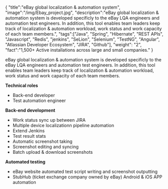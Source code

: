 {
    "title":"eBay global localization & automation system",
    "image":"/img/Ebay_project.jpg",
    "description":"eBay global localization & automation system is developed specificly to the eBay LQA engineers and automation test engineers. In addition, this tool enables team leaders keep track of localization & automation workload, work status and work capacity of each team members.",
    "tags":["Java", "Spring", "Hibernate", "REST APIs", "Javascript", "Redis", "jenkins", "SeLion", "Selenium", "TestNG", "Angular", "Atlassian Developer Ecosystem", "JIRA", "Github"],
    "weight": "2",
    "fact":"1,500+ Active installations across large and small companies."
}

eBay global localization & automation system is developed specificly to the eBay LQA engineers and automation test engineers. In addition, this tool enables team leaders keep track of localization & automation workload, work status and work capacity of each team members.

**Technical roles**

- Back-end developer
- Test automation engineer

**Back-end development**

- Work status sync up between JIRA
- Multiple device localizationn pipeline automation
- Extend Jenkins
- Test result stats
- Automatic screenshot taking
- Screenshot editing and syncing
- Batch upload & download screenshots

**Automated testing**

- eBay website automated test script writing and screenshot outputting
- StubHub (ticket exchange company owned by eBay) Android & iOS APP automation